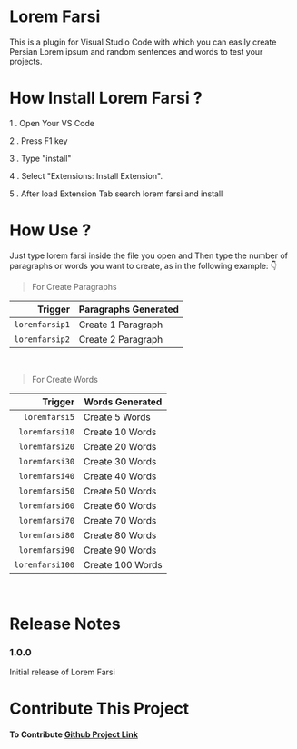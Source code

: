 # Lorem Farsi

This is a plugin for Visual Studio Code with which you can easily create Persian Lorem ipsum and random sentences and words to test your projects.

# How Install Lorem Farsi ?

1 . Open Your VS Code

2 . Press F1 key

3 . Type "install"

4 . Select "Extensions: Install Extension".

5 . After load Extension Tab search lorem farsi and install

# How Use ?
Just type lorem farsi inside the file you open and Then type the number of paragraphs or words you want to create, as in the following example: 👇


> For Create Paragraphs

| Trigger | Paragraphs Generated |
| -: | - |
| `loremfarsip1` | Create 1 Paragraph |
| `loremfarsip2` | Create 2 Paragraph |


<br>

> For Create Words

| Trigger | Words Generated |
| -: | - |
| `loremfarsi5`  | Create 5 Words |
| `loremfarsi10` | Create 10 Words|
| `loremfarsi20` | Create 20 Words|
| `loremfarsi30` | Create 30 Words|
| `loremfarsi40` | Create 40 Words|
| `loremfarsi50` | Create 50 Words|
| `loremfarsi60` | Create 60 Words|
| `loremfarsi70` | Create 70 Words|
| `loremfarsi80` | Create 80 Words|
| `loremfarsi90` | Create 90 Words|
| `loremfarsi100` | Create 100 Words|

<br>



# Release Notes


### 1.0.0

Initial release of Lorem Farsi


# Contribute This Project


#### To Contribute [Github Project Link ](https://github.com/rzashakeri/Lorem-Farsi)

  